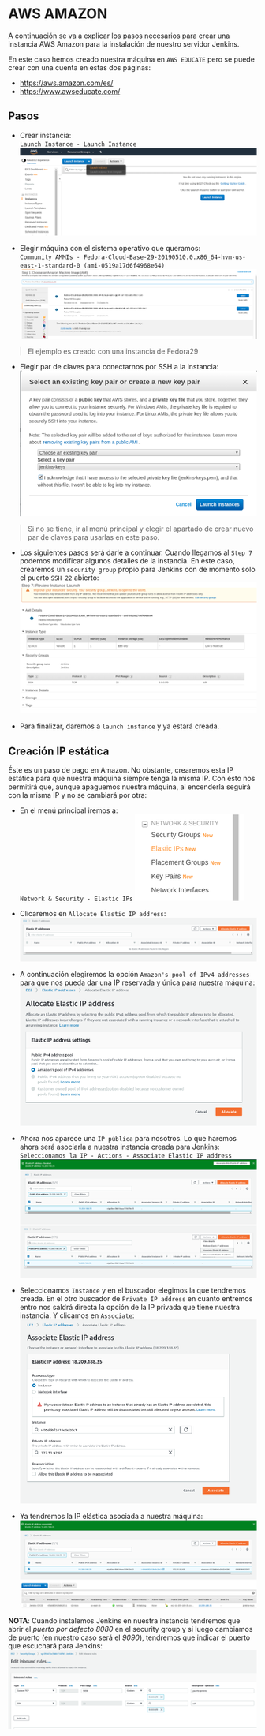 # AWS AMAZON
A continuación se va a explicar los pasos necesarios para crear una instancia AWS Amazon para la instalación de nuestro servidor Jenkins.

En este caso hemos creado nuestra máquina en `AWS EDUCATE` pero se puede crear con una cuenta en estas dos páginas:  
+ https://aws.amazon.com/es/
+ https://www.awseducate.com/

## Pasos
+ Crear instancia:  
`Launch Instance - Launch Instance`
![](capturas/aws1.png)  

+ Elegir máquina con el sistema operativo que queramos:  
`Community AMMIs - Fedora-Cloud-Base-29-20190510.0.x86_64-hvm-us-east-1-standard-0 (ami-0519a17d6f4968e64)`
![](capturas/aws2.png)  
> El ejemplo es creado con una instancia de Fedora29

+ Elegir par de claves para conectarnos por SSH a la instancia:  
![](capturas/aws3.png)  
> Si no se tiene, ir al menú principal y elegir el apartado de crear nuevo par de claves para usarlas en este paso.  

+ Los siguientes pasos será darle a continuar. Cuando llegamos al `Step 7` podemos modificar algunos detalles de la instancia. En este caso, crearemos un `security group` propio para Jenkins con de momento solo el puerto `SSH 22` abierto:  
![](capturas/aws4.png)  

+ Para finalizar, daremos a `launch instance` y ya estará creada.

## Creación IP estática
Éste es un paso de pago en Amazon. No obstante, crearemos esta IP estática para que nuestra máquina siempre tenga la misma IP. Con ésto nos permitirá que, aunque apaguemos nuestra máquina, al encenderla seguirá con la misma IP y no se cambiará por otra:

+ En el menú principal iremos a:  
`Network & Security - Elastic IPs`
![](capturas/aws5.png)  

+ Clicaremos en `Allocate Elastic IP address`:  
![](capturas/aws6.png)  

+ A continuación elegiremos la opción `Amazon's pool of IPv4 addresses` para que nos pueda dar una IP reservada y única para nuestra máquina:  
![](capturas/aws7.png)  

+ Ahora nos aparece una `IP pública` para nosotros. Lo que haremos ahora será asociarla a nuestra instancia creada para Jenkins:  
`Seleccionamos la IP - Actions - Associate Elastic IP address`  
![](capturas/aws8.png)  
![](capturas/aws9.png)  

+ Seleccionamos `Instance` y en el buscador elegimos la que tendremos creada. En el otro buscador de `Private IP address` en cuanto entremos entro nos saldrá directa la opción de la IP privada que tiene nuestra instancia. Y clicamos en `Associate`:  
![](capturas/aws10.png)  

+ Ya tendremos la IP elástica asociada a nuestra máquina:  
![](capturas/aws11.png)  
![](capturas/aws12.png)  

__NOTA__: Cuando instalemos Jenkins en nuestra instancia tendremos que abrir el _puerto por defecto 8080_ en el security group y si luego cambiamos de puerto (en nuestro caso será el _9090_), tendremos que indicar el puerto que escuchará para Jenkins:  
![](capturas/aws13.png)  
